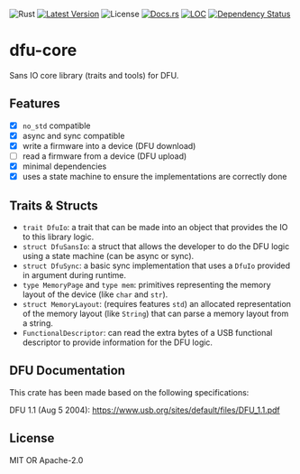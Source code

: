 ![Rust](https://github.com/dfu-rs/dfu-core/workflows/Rust/badge.svg)
[![Latest Version](https://img.shields.io/crates/v/dfu-core.svg)](https://crates.io/crates/dfu-core)
![License](https://img.shields.io/crates/l/dfu-core)
[![Docs.rs](https://docs.rs/dfu-core/badge.svg)](https://docs.rs/dfu-core)
[![LOC](https://tokei.rs/b1/github/dfu-rs/dfu-core)](https://github.com/dfu-rs/dfu-core)
[![Dependency Status](https://deps.rs/repo/github/dfu-rs/dfu-core/status.svg)](https://deps.rs/repo/github/dfu-rs/dfu-core)

dfu-core
========

Sans IO core library (traits and tools) for DFU.

Features
--------

 -  [x] `no_std` compatible
 -  [x] async and sync compatible
 -  [x] write a firmware into a device (DFU download)
 -  [ ] read a firmware from a device (DFU upload)
 -  [x] minimal dependencies
 -  [x] uses a state machine to ensure the implementations are correctly done

Traits & Structs
----------------

 -  `trait DfuIo`: a trait that can be made into an object that provides the IO
    to this library logic.
 -  `struct DfuSansIo`: a struct that allows the developer to do the DFU logic
    using a state machine (can be async or sync).
 -  `struct DfuSync`: a basic sync implementation that uses a `DfuIo` provided
    in argument during runtime.
 -  `type MemoryPage` and `type mem`: primitives representing the memory layout
    of the device (like `char` and `str`).
 -  `struct MemoryLayout`: (requires features `std`) an allocated
    representation of the memory layout (like `String`) that can parse a
    memory layout from a string.
 -  `FunctionalDescriptor`: can read the extra bytes of a USB functional
    descriptor to provide information for the DFU logic.

DFU Documentation
-----------------

This crate has been made based on the following specifications:

DFU 1.1 (Aug 5 2004): https://www.usb.org/sites/default/files/DFU_1.1.pdf

License
-------

MIT OR Apache-2.0
